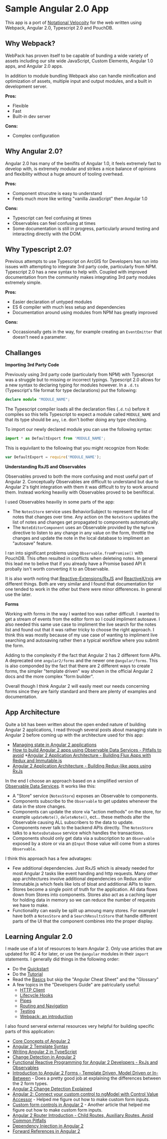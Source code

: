 # Sample Angular 2.0 App

This app is a port of [Notational Velocoity](http://notational.net/) for the web written using Webpack, Angular 2.0, Typescript 2.0 and PouchDB.

## Why Webpack?

WebPack has proven itself to be capable of bunding a wide variety of assets including our site wide JavaScript, Custom Elements, Angular 1.0 apps, and Angular 2.0 apps.

In addition to module bundling Webpack also can handle minification and optimization of assets, multiple input and output modules, and a built in development server.

**Pros:**

* Flexible
* Fast
* Built-in dev server

**Cons:**

* Complex configuration

## Why Angular 2.0?

Angular 2.0 has many of the benifits of Angular 1.0, it feels extremely fast to develop with, is extremely modular and strikes a nice balance of opinions and flexibility without a huge amount of tooling overhead.

**Pros:**

* Component strucutre is easy to understand
* Feels much more like writing "vanilla JavaScript" then Angular 1.0

**Cons:**

* Typescript can feel confusing at times
* Observables can feel confusing at times
* Some documentation is still in progress, particularly around testing and interacting directly with the DOM.

## Why Typescript 2.0?

Previous attempts to use Typescript on ArcGIS for Developers has run into issues with attempting to integrate 3rd party code, particularly from NPM. Typescript 2.0 has a new syntax to help with. Coupled with improved documentation from the community makes integrating 3rd party modules extremely simple.

**Pros:**

* Easier declaration of untyped modules
* ES 6 compiler with much less setup and dependencies
* Documentation around using modules from NPM has greatly improved

**Cons:**

* Occassionally gets in the way, for example creating an `EventEmitter` that doesn't need a parameter.

## Challanges

**Importing 3rd Party Code**

Previously using 3rd party code (particularly from NPM) with Typescript was a struggle but to missing or incorrect typings. Typescript 2.0 allows for a new syntax to declaring typing for modules however. In a `.d.ts` (Typescript's file format for type declarations) put the following:

```ts
declare module "MODULE_NAME";
```

The Typescript compiler loads all the declaration files (`.d.ts`) before it compiles so this tells Typescript to expect a module called `MODULE_NAME` and that its type should be `any`, i.e. don't bother doing any type checking.

To import our newly declared module you can use the following syntax:

```ts
import * as DefaultExport from 'MODULE_NAME';
```

This is equivilant to the following that you might recognize from Node:

```js
var DefaultExport = require('MODULE_NAME');
```

**Understanding RxJS and Observables**

Observables proved to both the more confusing and most useful part of Angular 2. Conceptually Observables are difficult to understand but due to Angular 2's tight integration with them it was difficult to try to work around them. Instead working heaviliy with Observables proved to be benifitical.

I used Observables heaviliy in some parts of the app:

* The `NotesStore` service uses BehaviorSubject to represent the list of notes that changes over time. Any action on the `NoteStore` updates the list of notes and changes get propagated to components automatically.
* The `NoteEditorComponent` uses an Observable provided by the `NgForm` directive to listen to any change in any value on the form, throttle the changes and update the note in the local database to impliment an "autosave" feature.

I ran into significant problems using `Observable.fromPromise()` with PouchDB. This often resulted in conflicts when deleteing notes. In general this lead me to belive that if you already have a Promise based API it probally isn't worth converting it to an Observable.

It is also worth noting that [Reactive-Extensions/RxJS](https://github.com/Reactive-Extensions/RxJS) and [ReactiveX/rxjs](https://github.com/ReactiveX/rxjs) are different things. Both are very similar and I found that documentation for one tended to work in the other but there were minor differences. In general use the later.

**Forms**

Working with forms in the way I wanted too was rather difficult. I wanted to get a stream of events from the editor form so I could impliment autosave. I also needed this same use case to impliment the live search for the notes list and found out that it was rather tricky to choose the right approach. I think this was mostly because of my use case of wanting to impliment live searching and autosaving rather then a typical workflow where you submit the form.

Adding to the complexity if the fact that Angular 2 has 2 different form APIs. A deprecated one `angular2/forms` and the newer one `@angular/forms`. This is also componded by the fact that there are 2 different ways to create forms, the simpler "template driven" way shown in the official Angular 2 docs and the more complex "form builder".

Overall though I think Angular 2 will easily meet our needs concerning forms since they are fairly standard and there are plenty of examples and documentation.

## App Architecture

Quite a bit has been written about the open ended nature of building Angular 2 applications, I read through several posts about managing state in Angular 2 before coming up with the architecture used for this app:

* [Managing state in Angular 2 applications](https://vsavkin.com/managing-state-in-angular-2-applications-caf78d123d02)
* [How to build Angular 2 apps using Observable Data Services - Pitfalls to avoid](http://blog.angular-university.io/how-to-build-angular2-apps-using-rxjs-observable-data-services-pitfalls-to-avoid/)
*[Angular 2 Application Architecture - Building Flux Apps with Redux and Immutable.js](http://blog.angular-university.io/angular-2-application-architecture-building-flux-like-apps-using-redux-and-immutable-js-js/)
* [Angular 2 Application Architecture - Building Redux-like apps using RxJs](http://blog.angular-university.io/angular-2-application-architecture-building-applications-using-rxjs-and-functional-reactive-programming-vs-redux/)

In the end I choose an approach based on a simplified version of [Observable Data Services](http://blog.angular-university.io/how-to-build-angular2-apps-using-rxjs-observable-data-services-pitfalls-to-avoid/). It works like this:

* A "Store" service (`NotesStore`) exposes an Observable to components.
* Components subscribe to the `Observable` to get updates whenever the data in the store changes.
* Components can update the store via "action methods" on the store, for example `updateNote()`, `deleteNote()`, ect... these methods alter the Observable causing ALL subscribers to the data to update.
* Components never talk to the backend APIs directly. The `NotesStore` talks to a `NotesDatabase` service which handles the transactions.
* Components should only get data via a subscription to an `Observable` exposed by a store or via an `@Input` those value will come from a stores `Observable`.

I think this approach has a few advatages:

* Few additional dependencies. Just RxJS which is already needed for most Angular 2 tasks like event handing and http requests. Many other app architectures involve additional dependencies on Redux and/or Immutable.js which feels like lots of bloat and additional APIs to learn.
* Stores become a single point of truth for the application. All data flows down from Stores into components. Stores also act as a caching layer for holding data in memory so we can reduce the number of requests we have to make.
* Functionality can easily be split up amoung many stores. For example I have both a `NotesStore` and a `SearchResultsStore` that handle different parts of the UI that the component combines into the proper display.

## Learning Angular 2.0

I made use of a lot of resources to learn Angular 2. Only use articles that are updated for RC 4 for later, or use the `@angular` modules in their `import` statements. I generally did things in the following order:

* Do the [Quickstart](https://angular.io/docs/ts/latest/quickstart.html)
* Do the [Tutorial](https://angular.io/docs/ts/latest/tutorial/)
* Read the [Basics](https://angular.io/docs/ts/latest/guide/) but skip the "Angular Cheat Sheet" and the "Glossary"
* A few topics in the "Developers Guide" are patricularly useful:
  * [HTTP Client](https://angular.io/docs/ts/latest/guide/server-communication.html)
  * [Lifecycle Hooks](https://angular.io/docs/ts/latest/guide/lifecycle-hooks.html)
  * [Pipes](https://angular.io/docs/ts/latest/guide/pipes.html)
  * [Routing and Navigation](https://angular.io/docs/ts/latest/guide/router.html)
  * [Testing](https://angular.io/docs/ts/latest/guide/testing.html)
  * [Webpack: an introduction](https://angular.io/docs/ts/latest/guide/webpack.html)

I also found serveral external resources very helpful for building specific parts of this application:

* [Core Concepts of Angular 2](https://vsavkin.com/the-core-concepts-of-angular-2-c3d6cbe04d04#.5oqg2kdeb)
* [Angular 2 Template Syntax](https://vsavkin.com/angular-2-template-syntax-5f2ee9f13c6a)
* [Writing Angular 2 in TypeScript](https://vsavkin.com/writing-angular-2-in-typescript-1fa77c78d8e8)
* [Change Detection in Angular 2](https://vsavkin.com/change-detection-in-angular-2-4f216b855d4c)
* [Functional Reactive Programming for Angular 2 Developers - RxJs and Observables](http://blog.angular-university.io/functional-reactive-programming-for-angular-2-developers-rxjs-and-observables/)
* [Introduction to Angular 2 Forms - Template Driven, Model Driven or In-Between](http://blog.angular-university.io/introduction-to-angular-2-forms-template-driven-vs-model-driven/) - Does a pretty good job at explaining the differences between the 2 form types.
* [Angular 2 Change Detection Explained](http://blog.thoughtram.io/angular/2016/02/22/angular-2-change-detection-explained.html)
* [Angular 2: Connect your custom control to ngModel with Control Value Accessor](http://almerosteyn.com/2016/04/linkup-custom-control-to-ngcontrol-ngmodel) - Helped me figure out how to make custom form inputs.
* [Custom form controls in Angular 2](http://blog.thoughtram.io/angular/2016/07/27/custom-form-controls-in-angular-2.html) - Another article that helped me figure out how to make custom form inputs.
* [Angular 2 Router Introduction - Child Routes, Auxiliary Routes, Avoid Common Pitfalls](http://blog.angular-university.io/angular2-router/)
* [Dependency Injection in Angular 2](http://blog.thoughtram.io/angular/2015/05/18/dependency-injection-in-angular-2.html)
* [Forward References in Angular 2](http://blog.thoughtram.io/angular/2015/09/03/forward-references-in-angular-2.html)